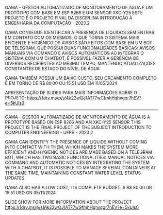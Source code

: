 GAMA - GESTOR AUTOMATIZADO DE MONITORAMENTO DE ÁGUA É UM PROTÓTIPO COM BASE EM ESP 8266 E UM SENSOR XKC-Y25
ESTE PROJETO É O PROJETO FINAL DA DISCIPLINA INTRODUÇÃO À ENGENHARIA DA COMPUTAÇÃO - 2023.2

GAMA CONSEGUE IDENTIFICAR A PRESENÇA DE LÍQUIDOS SEM ENTRAR EM CONTATO COM OS MESMOS, O QUE TORNA O SISTEMA MAIS EFICIENTE E HIGIÊNICO
OS AVISOS SÃO FEITOS COM BASE EM UM BOT DE TELEGRAM, QUE POSSUI DUAS FUNCIONALIDADES BÁSICAS: AVISOS MANUAIS VIA COMANDO E AVISOS AUTOMÁTICOS
AO INTEGRAR O SISTEMA COM UM CHATBOT, É POSSÍVEL FAZER A GERÊNCIA DE DIVERSOS RECIPIENTES AO MESMO TEMPO, MANTENDO ATUALIZAÇÕES CONSTANTES DE ESTADO DO NÍVEL DE ÁGUA

GAMA TAMBÉM POSSUI UM BAIXO CUSTO, SEU ORÇAMENTO COMPLETO É EM TORNO DE R$ 80,00 OU 15,51 USD EM 11/05/2024

APRESENTAÇÃO DE SLIDES PARA MAIS INFORMAÇÕES SOBRE O PROJETO: https://1drv.ms/p/s!Ak22wQJ1AT77wGfmhHghvggr7hEV?e=5kUls0

_________________________________________________________________________________________________________________________________________________________________________________________________

GAMA - GESTOR AUTOMATIZADO DE MONITORAMENTO DE ÁGUA IS A PROTOTYPE BASED ON ESP 8266 AND AN XKC-Y25 SENSOR
THIS PROJECT IS THE FINAL PROJECT OF THE SUBJECT INTRODUCTION TO COMPUTER ENGINEERING - UFPB - 2023.2

GAMA CAN IDENTIFY THE PRESENCE OF LIQUIDS WITHOUT COMING INTO CONTACT WITH THEM, WHICH MAKES THE SYSTEM MORE EFFICIENT AND HYGIENIC
NOTICES ARE MADE BASED ON A TELEGRAM BOT, WHICH HAS TWO BASIC FUNCTIONALITIES: MANUAL NOTICES VIA COMMAND AND AUTOMATIC NOTICES
BY INTEGRATING THE SYSTEM WITH A CHATBOT, IT IS POSSIBLE TO MANAGE SEVERAL CONTAINERS AT THE SAME TIME, MAINTAINING CONSTANT WATER LEVEL STATUS UPDATES

GAMA ALSO HAS A LOW COST, ITS COMPLETE BUDGET IS R$ 80.00 OR 15.51 USD ON 05/11/2024

SLIDE SHOW FOR MORE INFORMATION ABOUT THE PROJECT https://1drv.ms/p/s!Ak22wQJ1AT77wGfmhHghvggr7hEV?e=5kUls0
